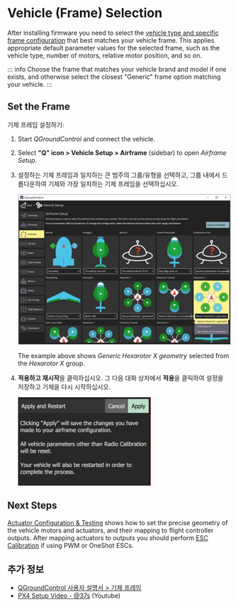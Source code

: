 # Vehicle (Frame) Selection

After installing firmware you need to select the [vehicle type and specific frame configuration](../airframes/airframe_reference.md) that best matches your vehicle frame. This applies appropriate default parameter values for the selected frame, such as the vehicle type, number of motors, relative motor position, and so on.

::: info
Choose the frame that matches your vehicle brand and model if one exists, and otherwise select the closest "Generic" frame option matching your vehicle.
:::

## Set the Frame

기체 프레임 설정하기:

1. Start _QGroundControl_ and connect the vehicle.
1. Select **"Q" icon > Vehicle Setup > Airframe** (sidebar) to open _Airframe Setup_.
1. 설정하는 기체 프레임과 일치하는 큰 범주의 그룹/유형을 선택하고, 그룹 내에서 드롭다운하여 기체와 가장 일치하는 기체 프레임을 선택하십시오.

   ![Selecting generic hexarotor X frame in QGroundControl](../../assets/qgc/setup/airframe/airframe_px4.jpg)

   The example above shows _Generic Hexarotor X geometry_ selected from the _Hexarotor X_ group.

1. **적용하고 재시작**을 클릭하십시오. 그 다음 대화 상자에서 **적용**을 클릭하여 설정을 저장하고 기체을 다시 시작하십시오.

   <img src="../../assets/qgc/setup/airframe/airframe_px4_apply_prompt.jpg" width="300px" title="기체 프레임 선택 명령 적용" />

## Next Steps

[Actuator Configuration & Testing](../config/actuators.md) shows how to set the precise geometry of the vehicle motors and actuators, and their mapping to flight controller outputs. After mapping actuators to outputs you should perform [ESC Calibration](../advanced_config/esc_calibration.md) if using PWM or OneShot ESCs.

## 추가 정보

- [QGroundControl 사용자 설명서 > 기체 프레임](https://docs.qgroundcontrol.com/master/en/qgc-user-guide/setup_view/airframe.html)
- [PX4 Setup Video - @37s](https://youtu.be/91VGmdSlbo4?t=35s) (Youtube)
